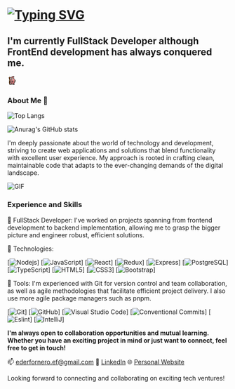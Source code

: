 # [![Typing SVG](https://readme-typing-svg.demolab.com?font=Fira+Code&pause=1000&color=09F726&random=false&width=435&lines=Hello+%F0%9F%91%8B%2C+I'm+Eder)](https://git.io/typing-svg)

## I'm currently FullStack Developer although FrontEnd development has always conquered me.  
<img alt="GIF" src="https://github.com/SatYu26/SatYu26/blob/master/Assets/gandalf_parrot.gif" width="20vw" />

### About Me 🚀

![Top Langs](https://github-readme-stats.vercel.app/api/top-langs/?username=EderFornero&layout=compact)

![Anurag's GitHub stats](https://github-readme-stats.vercel.app/api?username=EderFornero&include_all_commits=true&hide=issues,prs,contribs)

I'm deeply passionate about the world of technology and development, striving to create web applications and solutions that blend functionality with excellent user experience. My approach is rooted in crafting clean, maintainable code that adapts to the ever-changing demands of the digital landscape.

<img alt="GIF" src="https://media.tenor.com/Ug6cbVA1ZsMAAAAd/developer.gif" width="20vw" />


### Experience and Skills

💼 FullStack Developer: I've worked on projects spanning from frontend development to backend implementation, allowing me to grasp the bigger picture and engineer robust, efficient solutions.

🚀 Technologies: 

[![Nodejs](https://img.shields.io/badge/-Nodejs-black?style=flat-square&logo=Node.js)]
[![JavaScript](https://img.shields.io/badge/JavaScript-F7DF1E?style=flat-square&logo=JavaScript&logoColor=black)]
[![React](https://img.shields.io/badge/React-0f2876?style=flat-square&logo=React&logoColor=white)]
[![Redux](https://img.shields.io/badge/-Redux-7248b6?style=flat-square&logo=Redux)]
[![Express](https://img.shields.io/badge/-Express-orange?style=flat-square&logo=Express)]
[![PostgreSQL](https://img.shields.io/badge/-PostgreSQL-336791?style=flat-square&logo=postgresql&logoColor=white)]
[![TypeScript](https://img.shields.io/badge/-TypeScript-007ACC?style=flat-square&logo=typescript&logoColor=white)]
[![HTML5](https://img.shields.io/badge/-HTML5-E34F26?style=flat-square&logo=html5&logoColor=white)]
[![CSS3](https://img.shields.io/badge/-CSS3-1572B6?style=flat-square&logo=css3)]
[![Bootstrap](https://img.shields.io/badge/-Bootstrap-563D7C?style=flat-square&logo=bootstrap)]


🔧 Tools: I'm experienced with Git for version control and team collaboration, as well as agile methodologies that facilitate efficient project delivery. I also use more agile package managers such as pnpm. 

[![Git](https://img.shields.io/badge/-Git-black?style=flat-square&logo=git)]
[![GitHub](https://img.shields.io/badge/-GitHub-181717?style=flat-square&logo=github)]
[![Visual Studio Code](https://img.shields.io/badge/Visual_Studio_Code-007ACC?style=flat-square&logo=Visual-Studio-Code&logoColor=white)]
[![Conventional Commits](https://img.shields.io/badge/-ConventionalCommits-fa6673?style=flat-square&logo=conventionalcommits&logoColor=white)]
[![Eslint](https://img.shields.io/badge/-Eslint-f7f7f7?style=flat-square&logo=eslint&logoColor=4930bd)]
[![IntelliJ](https://img.shields.io/badge/-intelliJ-000?style=flat-square&logo=intellij&logoColor=4930bd)]


**I'm always open to collaboration opportunities and mutual learning. Whether you have an exciting project in mind or just want to connect, feel free to get in touch!**

📫 ederfornero.ef@gmail.com
💼 [LinkedIn](https://www.linkedin.com/in/eder-fornero/)
🌐 [Personal Website](https://portfolio-master-eder-manuel-fornero.vercel.app/)

Looking forward to connecting and collaborating on exciting tech ventures!

